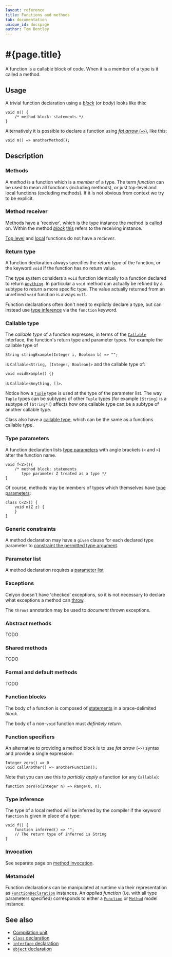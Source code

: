 ```yaml
---
layout: reference
title: Functions and methods
tab: documentation
unique_id: docspage
author: Tom Bentley
---
```


# #{page.title}

A function is a callable block of code. When it is a member of a 
type is it called a method.

## Usage 

A trivial function declaration using a [*block*](#function_blocks) (or *body*) 
looks like this:

<!-- try: -->
    void m() {
        /* method block: statements */
    }
    
Alternatively it is possible to declare a function using 
[*fat arrow* (`=>`)](#function_specifiers), like this:

<!-- cat: void anotherMethod(){} -->
<!-- try: -->
    void m() => anotherMethod();

## Description

### Methods

A *method* is a function which is a *member* of a type. 
The term *function* can be used to mean all functions (including methods), or
just top-level and local functions (excluding methods). If it is not obvious 
from context we try to be explicit.

### Method receiver

Methods have a 
'receiver', which is the type instance the method is called on. Within the method
[*block*](#method_blocks) [this](../../expression/self-reference) refers to 
the receiving instance.

[Top level](../type#top_level_declarations) and 
[local](../type#local_declarations) functions
do not have a *reciever*.

### Return type

A function declaration always specifies the *return type* of the function, or the 
keyword `void` if the function has no return value.

The type system considers a `void` function identically to a function declared to 
return [`Anything`](#{site.urls.apidoc_current}/Anything.type.html). 
In particular a `void` method can actually 
be refined by a subtype to return a more specific type. The value actually 
returned from an unrefined `void` function is always `null`.

Function declarations often don't need to explictly declare a type, but can instead use 
[type inference](../type-inference) via the `function` keyword.

### Callable type

The *callable type* of a function expresses, in terms of the 
[`Callable`](#{site.urls.apidoc_current}/Anything.type.html) 
interface, the function's return type and parameter types.
For example the callable type of 

<!-- try: -->
    String stringExample(Integer i, Boolean b) => "";
    
is `Callable<String, [Integer, Boolean]>` and the callable type of:

<!-- try: -->
    void voidExample() {}
    
is `Callable<Anything, []>`.

Notice how a [`Tuple`](#{site.urls.apidoc_current}/Tuple.type.html) 
type is used at the type of the parameter list. The 
way `Tuple` types can be subtypes of other `Tuple` types
(for example `[String]` is a subtype of `[String*]`) 
affects how one callable type can be a subtype of another 
callable type.

Class also have a [callable type](../class/#callable_type), 
which can be the same as a functions callable type.

### Type parameters

A function declaration lists [type parameters](../type-parameters) with angle brackets (`<` and `>`) 
after the function name.

<!-- try: -->
    void f<Z>(){
        /* method block: statements 
           type parameter Z treated as a type */
    }

Of course, methods may be members of types which themselves have
[type parameters](../type-parameters):

<!-- try: -->
    class C<Z>() {
        void m(Z z) {
        }
    }

### Generic constraints

A method declaration may have a `given` clause for each declared type parameter 
to [constraint the permitted type argument](../type-parameters#constraints).

### Parameter list

A method declaration requires a [parameter list](../parameter-list)


### Exceptions

Celyon doesn't have 'checked' exceptions, so it is not necessary to declare 
what exceptions a method can [throw](../../statement/throw).

The `throws` annotation may be used to *document* thrown exceptions.

### Abstract methods

TODO

### Shared methods

TODO

### Formal and default methods

TODO

### Function blocks

The body of a function is composed of [statements](../../#statement) in a 
brace-delimited *block*.

The body of a non-`void` function must *definitely return*.

### Function specifiers

An alternative to providing a method block is to use *fat arrow* (`=>`) syntax 
and provide a single expression:

<!-- cat: void anotherFunction(){} -->
<!-- try: -->
    Integer zero() => 0
    void callAnother() => anotherFunction();

Note that you can use this to *partially apply* a function (or any `Callable`):

    function zeroTo(Integer n) => Range(0, n);

### Type inference

The type of a local method will be inferred by the compiler
if the keyword `function` is given in place of a type:

<!-- try: -->
    void f() {
        function inferred() => "";
        // The return type of inferred is String
    }

### Invocation

See separate page on [method invocation](../../expression/invocation).

### Metamodel

Function declarations can be manipulated at runtime via their representation as
[`FunctionDeclaration`](#{site.urls.apidoc_current}/meta/declaration/FunctionDeclaration.type.html) 
instances. An *applied function* (i.e. with all type parameters specified) corresponds to 
either a 
[`Function`](#{site.urls.apidoc_current}/meta/model/Function.type.html) or 
[`Method`](#{site.urls.apidoc_current}/meta/model/Method.type.html) model instance.

## See also

* [Compilation unit](../compilation-unit)
* [`class` declaration](../class)
* [`interface` declaration](../interface)
* [`object` declaration](../object)
